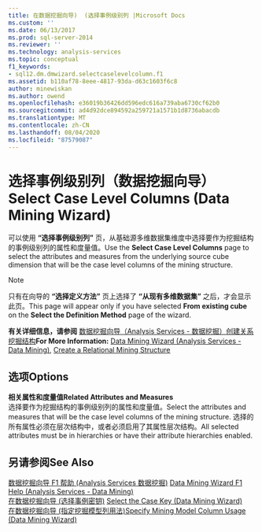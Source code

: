 ```yaml
---
title: 在数据挖掘向导)  (选择事例级别列 |Microsoft Docs
ms.custom: ''
ms.date: 06/13/2017
ms.prod: sql-server-2014
ms.reviewer: ''
ms.technology: analysis-services
ms.topic: conceptual
f1_keywords:
- sql12.dm.dmwizard.selectcaselevelcolumn.f1
ms.assetid: b110af78-8eee-4817-93da-d63c1603f6c8
author: minewiskan
ms.author: owend
ms.openlocfilehash: e36019b36426dd596edc616a739aba6730cf62b0
ms.sourcegitcommit: ad4d92dce894592a259721a1571b1d8736abacdb
ms.translationtype: MT
ms.contentlocale: zh-CN
ms.lasthandoff: 08/04/2020
ms.locfileid: "87579087"
---
```

# <a name="select-case-level-columns-data-mining-wizard"></a><span data-ttu-id="dd5cf-102">选择事例级别列（数据挖掘向导）</span><span class="sxs-lookup"><span data-stu-id="dd5cf-102">Select Case Level Columns (Data Mining Wizard)</span></span>
  <span data-ttu-id="dd5cf-103">可以使用 **“选择事例级别列”** 页，从基础源多维数据集维度中选择要作为挖掘结构的事例级别列的属性和度量值。</span><span class="sxs-lookup"><span data-stu-id="dd5cf-103">Use the **Select Case Level Columns** page to select the attributes and measures from the underlying source cube dimension that will be the case level columns of the mining structure.</span></span>  
  
> [!NOTE]  
>  <span data-ttu-id="dd5cf-104"> 只有在向导的 **“选择定义方法”** 页上选择了 **“从现有多维数据集”** 之后，才会显示此页。</span><span class="sxs-lookup"><span data-stu-id="dd5cf-104">This page will appear only if you have selected **From existing cube** on the **Select the Definition Method** page of the wizard.</span></span>  
  
 <span data-ttu-id="dd5cf-105">**有关详细信息，请参阅** [数据挖掘向导（Analysis Services - 数据挖掘）](data-mining/data-mining-wizard-analysis-services-data-mining.md)[创建关系挖掘结构](data-mining/create-a-relational-mining-structure.md)</span><span class="sxs-lookup"><span data-stu-id="dd5cf-105">**For More Information:** [Data Mining Wizard &#40;Analysis Services - Data Mining&#41;](data-mining/data-mining-wizard-analysis-services-data-mining.md), [Create a Relational Mining Structure](data-mining/create-a-relational-mining-structure.md)</span></span>  
  
## <a name="options"></a><span data-ttu-id="dd5cf-106">选项</span><span class="sxs-lookup"><span data-stu-id="dd5cf-106">Options</span></span>  
 <span data-ttu-id="dd5cf-107">**相关属性和度量值**</span><span class="sxs-lookup"><span data-stu-id="dd5cf-107">**Related Attributes and Measures**</span></span>  
 <span data-ttu-id="dd5cf-108">选择要作为挖掘结构的事例级别列的属性和度量值。</span><span class="sxs-lookup"><span data-stu-id="dd5cf-108">Select the attributes and measures that will be the case level columns of the mining structure.</span></span> <span data-ttu-id="dd5cf-109">选择的所有属性必须在层次结构中，或者必须启用了其属性层次结构。</span><span class="sxs-lookup"><span data-stu-id="dd5cf-109">All selected attributes must be in hierarchies or have their attribute hierarchies enabled.</span></span>  
  
## <a name="see-also"></a><span data-ttu-id="dd5cf-110">另请参阅</span><span class="sxs-lookup"><span data-stu-id="dd5cf-110">See Also</span></span>  
 <span data-ttu-id="dd5cf-111">[数据挖掘向导 F1 帮助 &#40;Analysis Services 数据挖掘&#41;](data-mining-wizard-f1-help-analysis-services-data-mining.md) </span><span class="sxs-lookup"><span data-stu-id="dd5cf-111">[Data Mining Wizard F1 Help &#40;Analysis Services - Data Mining&#41;](data-mining-wizard-f1-help-analysis-services-data-mining.md) </span></span>  
 <span data-ttu-id="dd5cf-112">[在数据挖掘向导 &#40;选择事例密钥&#41;](select-the-case-key-data-mining-wizard.md) </span><span class="sxs-lookup"><span data-stu-id="dd5cf-112">[Select the Case Key &#40;Data Mining Wizard&#41;](select-the-case-key-data-mining-wizard.md) </span></span>  
 [<span data-ttu-id="dd5cf-113">在数据挖掘向导 &#40;指定挖掘模型列用法&#41;</span><span class="sxs-lookup"><span data-stu-id="dd5cf-113">Specify Mining Model Column Usage &#40;Data Mining Wizard&#41;</span></span>](specify-mining-model-column-usage-data-mining-wizard.md)  
  
  
